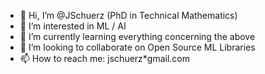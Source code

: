 - 👋 Hi, I’m @JSchuerz (PhD in Technical Mathematics)
- 👀 I’m interested in ML / AI
- 🌱 I’m currently learning everything concerning the above
- 💞️ I’m looking to collaborate on Open Source ML Libraries
- 📫 How to reach me: jschuerz*gmail.com

<!---
JSchuerz/JSchuerz is a ✨ special ✨ repository because its `README.md` (this file) appears on your GitHub profile.
You can click the Preview link to take a look at your changes.
--->
